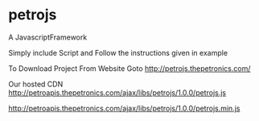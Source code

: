 petrojs
=======

A JavascriptFramework

Simply include Script and Follow the instructions given in example

To Download Project From Website Goto http://petrojs.thepetronics.com/

Our hosted CDN http://petroapis.thepetronics.com/ajax/libs/petrojs/1.0.0/petrojs.js

http://petroapis.thepetronics.com/ajax/libs/petrojs/1.0.0/petrojs.min.js
